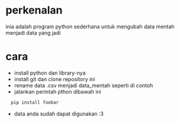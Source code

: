 # perkenalan
inia adalah program python sederhana untuk mengubah data mentah menjadi data yang jadi
# cara
- install python dan library-nya
- install git dan clone repository ini
- rename data .csv menjadi data_mentah seperti di contoh
- jalankan perintah pthon dibawah ini
```bash 
  pip install foobar
```
- data anda sudah dapat digunakan :3